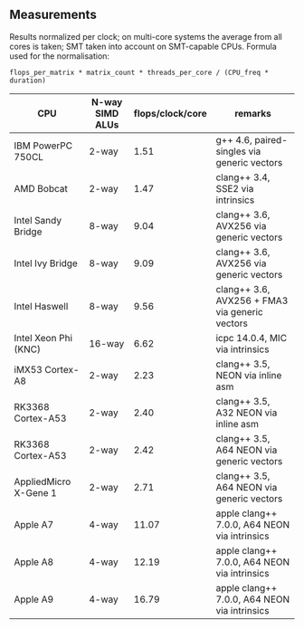 Measurements
------------

Results normalized per clock; on multi-core systems the average from all cores is taken; SMT taken into account on SMT-capable CPUs.
Formula used for the normalisation:

	flops_per_matrix * matrix_count * threads_per_core / (CPU_freq * duration)

| CPU                   | N-way SIMD ALUs  | flops/clock/core | remarks                                        |
| --------------------- | ---------------- | ---------------- | ---------------------------------------------- |
| IBM PowerPC 750CL     | 2-way            | 1.51             | g++ 4.6, paired-singles via generic vectors    |
| AMD Bobcat            | 2-way            | 1.47             | clang++ 3.4, SSE2 via intrinsics               |
| Intel Sandy Bridge    | 8-way            | 9.04             | clang++ 3.6, AVX256 via generic vectors        |
| Intel Ivy Bridge      | 8-way            | 9.09             | clang++ 3.6, AVX256 via generic vectors        |
| Intel Haswell         | 8-way            | 9.56             | clang++ 3.6, AVX256 + FMA3 via generic vectors |
| Intel Xeon Phi (KNC)  | 16-way           | 6.62             | icpc 14.0.4, MIC via intrinsics                |
| iMX53 Cortex-A8       | 2-way            | 2.23             | clang++ 3.5, NEON via inline asm               |
| RK3368 Cortex-A53     | 2-way            | 2.40             | clang++ 3.5, A32 NEON via inline asm           |
| RK3368 Cortex-A53     | 2-way            | 2.42             | clang++ 3.5, A64 NEON via generic vectors      |
| AppliedMicro X-Gene 1 | 2-way            | 2.71             | clang++ 3.5, A64 NEON via generic vectors      |
| Apple A7              | 4-way            | 11.07            | apple clang++ 7.0.0, A64 NEON via intrinsics   |
| Apple A8              | 4-way            | 12.19            | apple clang++ 7.0.0, A64 NEON via intrinsics   |
| Apple A9              | 4-way            | 16.79            | apple clang++ 7.0.0, A64 NEON via intrinsics   |

